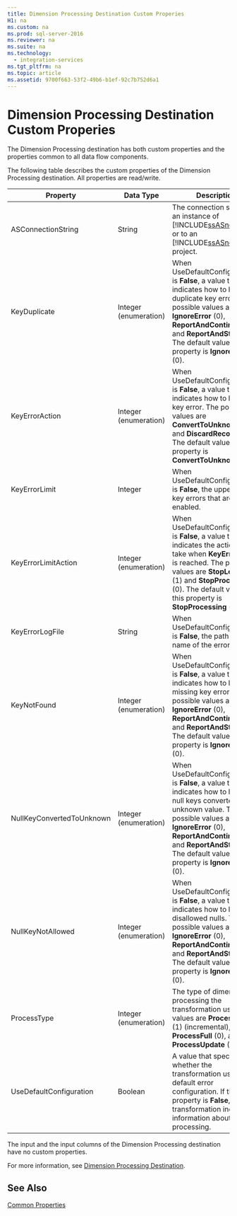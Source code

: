 ```yaml
---
title: Dimension Processing Destination Custom Properies
H1: na
ms.custom: na
ms.prod: sql-server-2016
ms.reviewer: na
ms.suite: na
ms.technology: 
  - integration-services
ms.tgt_pltfrm: na
ms.topic: article
ms.assetid: 9700f663-53f2-49b6-b1ef-92c7b752d6a1
---
```

# Dimension Processing Destination Custom Properies
  The Dimension Processing destination has both custom properties and the properties common to all data flow components.  
  
 The following table describes the custom properties of the Dimension Processing destination. All properties are read\/write.  
  
|Property|Data Type|Description|  
|--------------|---------------|-----------------|  
|ASConnectionString|String|The connection string to an instance of [!INCLUDE[ssASnoversion](../../Token/Other/ssASnoversion_md.md)] or to an [!INCLUDE[ssASnoversion](../../Token/Other/ssASnoversion_md.md)] project.|  
|KeyDuplicate|Integer \(enumeration\)|When UseDefaultConfiguration is **False**, a value that indicates how to handle duplicate key errors. The possible values are **IgnoreError** \(0\), **ReportAndContinue** \(1\), and **ReportAndStop** \(2\). The default value of this property is **IgnoreError** \(0\).|  
|KeyErrorAction|Integer \(enumeration\)|When UseDefaultConfiguration is **False**, a value that indicates how to handle key error. The possible values are **ConvertToUnknown** \(0\) and **DiscardRecord** \(1\). The default value of this property is **ConvertToUnknown** \(0\).|  
|KeyErrorLimit|Integer|When UseDefaultConfiguration is **False**, the upper limit of key errors that are enabled.|  
|KeyErrorLimitAction|Integer \(enumeration\)|When UseDefaultConfiguration is **False**, a value that indicates the action to take when **KeyErrorLimit** is reached. The possible values are **StopLogging** \(1\) and **StopProcessing** \(0\). The default value of this property is **StopProcessing** \(0\).|  
|KeyErrorLogFile|String|When UseDefaultConfiguration is **False**, the path and file name of the error log file.|  
|KeyNotFound|Integer \(enumeration\)|When UseDefaultConfiguration is **False**, a value that indicates how to handle missing key errors. The possible values are **IgnoreError** \(0\), **ReportAndContinue** \(1\), and **ReportAndStop** \(2\). The default value of this property is **IgnoreError** \(0\).|  
|NullKeyConvertedToUnknown|Integer \(enumeration\)|When UseDefaultConfiguration is **False**, a value that indicates how to handle null keys converted to the unknown value. The possible values are **IgnoreError** \(0\), **ReportAndContinue** \(1\), and **ReportAndStop** \(2\). The default value of this property is **IgnoreError** \(0\).|  
|NullKeyNotAllowed|Integer \(enumeration\)|When UseDefaultConfiguration is **False**, a value that indicates how to handle disallowed nulls. The possible values are **IgnoreError** \(0\), **ReportAndContinue** \(1\), and **ReportAndStop** \(2\). The default value of this property is **IgnoreError** \(0\).|  
|ProcessType|Integer \(enumeration\)|The type of dimension processing the transformation uses. The values are **ProcessAdd** \(1\) \(incremental\), **ProcessFull** \(0\), and **ProcessUpdate** \(2\).|  
|UseDefaultConfiguration|Boolean|A value that specifies whether the transformation uses the default error configuration. If this property is **False**, the transformation includes information about error processing.|  
  
 The input and the input columns of the Dimension Processing destination have no custom properties.  
  
 For more information, see [Dimension Processing Destination](../../Topics/TopicNameNotContainA/Dimension-Processing-Destination.md).  
  
## See Also  
 [Common Properties](../../Topics/TopicNameNotContainA/Common-Properties.md)  
  
  